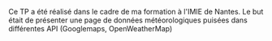 Ce TP a été réalisé dans le cadre de ma formation à l'IMIE de Nantes.
Le but était de présenter une page de données météorologiques puisées dans différentes API (Googlemaps, OpenWeatherMap)
